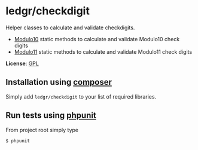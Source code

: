 # ledgr/checkdigit


Helper classes to calculate and validate checkdigits.

 * [Modulo10](/src/Modulo10.php) static methods to calculate and validate Modulo10 check digits
 * [Modulo11](/src/Modulo11.php) static methods to calculate and validate Modulo11 check digits

**License**: [GPL](/LICENSE)


Installation using [composer](http://getcomposer.org/)
------------------------------------------------------
Simply add `ledgr/checkdigit` to your list of required libraries.


Run tests using [phpunit](http://phpunit.de/)
---------------------------------------------
From project root simply type

    $ phpunit
